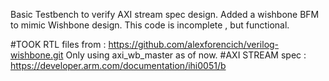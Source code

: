 Basic Testbench to verify AXI stream spec design.
Added a wishbone BFM to mimic Wishbone design. This code is incomplete , but functional.

#TOOK RTL files from : https://github.com/alexforencich/verilog-wishbone.git 
Only using axi_wb_master as of now.
#AXI STREAM spec : https://developer.arm.com/documentation/ihi0051/b 


